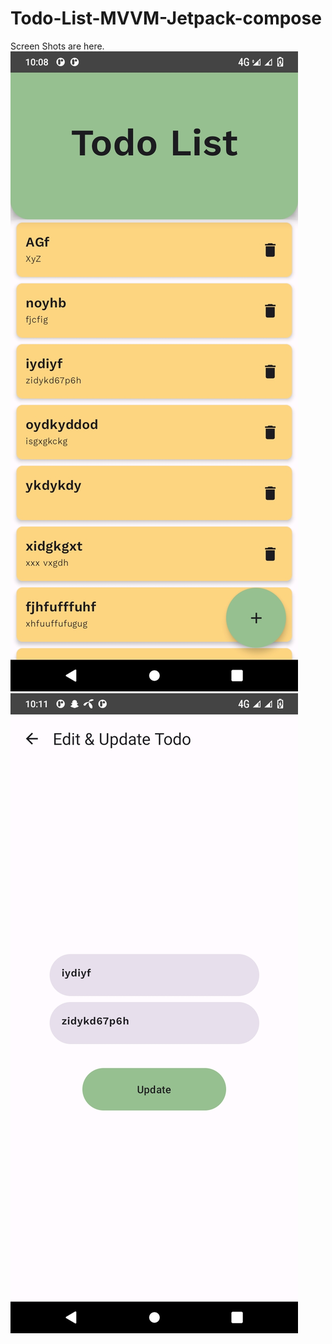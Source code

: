 # Todo-List-MVVM-Jetpack-compose
Screen Shots are here.
![Screen Shorts](https://github.com/saqib00786/Todo-List-MVVM-Jetpack-compose/blob/Todo_List_app/Screen%20Short/shot_1.jpg) ![Screen Shorts](https://github.com/saqib00786/Todo-List-MVVM-Jetpack-compose/blob/Todo_List_app/Screen%20Short/shot_2.jpg)
